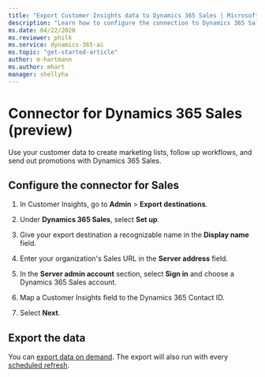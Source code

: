 ```yaml
---
title: "Export Customer Insights data to Dynamics 365 Sales | Microsoft Docs"
description: "Learn how to configure the connection to Dynamics 365 Sales."
ms.date: 04/22/2020
ms.reviewer: philk
ms.service: dynamics-365-ai
ms.topic: "get-started-article"
author: m-hartmann
ms.author: mhart
manager: shellyha
---
```


# Connector for Dynamics 365 Sales (preview)

Use your customer data to create marketing lists, follow up workflows, and send out promotions with Dynamics 365 Sales.

## Configure the connector for Sales

1. In Customer Insights, go to **Admin** > **Export destinations**.

1. Under **Dynamics 365 Sales**, select **Set up**.

1. Give your export destination a recognizable name in the **Display name** field.

1. Enter your organization's Sales URL in the **Server address** field.

1. In the **Server admin account** section, select **Sign in** and choose a Dynamics 365 Sales account.

1. Map a Customer Insights field to the Dynamics 365 Contact ID.

1. Select **Next**.

## Export the data

You can [export data on demand](export-destinations.md). The export will also run with every [scheduled refresh](pm-settings.md#schedule-tab).
